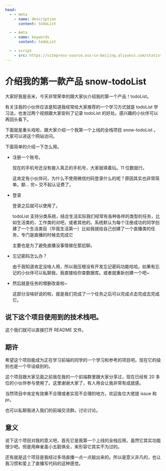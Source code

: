 ```yaml
---
head:
  - - meta
    - name: description
      content: todoList

  - - meta
    - name: keywords
      content: todoList

  - - script
    - src: https://vitepress-source.oss-cn-beijing.aliyuncs.com/statistics.js
---
```


# 介绍我的第一款产品 snow-todoList

大家好我是吉米，今天非常荣幸的跟大家伙介绍我的第一个产品！todoList。

有关注我的小伙伴应该是知道我经常给大家推荐的一个学习方式就是 todoList 学习法，也发过两个视频跟大家安利了记录 todoList 的好处。感兴趣的小伙伴可以再回头看下。

下面就是重头戏啦，跟大家介绍一个我第一个上线的全栈项目 snow-todoList 。大家可以进这个网站访问。

下面简单的介绍一下怎么用。

- 注册一个账号。

  现在的手机号还没有接入真正的手机号，大家就填着玩。11 位数就行。

  这肯定有小伙伴问，为什么不使用微信扫码登录什么的呢？原因其实也非常简单。额... 穷~ 交不起认证费了。

- 登录

  登录之后就可以使用了。

  todoList 支持分类系统，结合生活实际我们经常有各种各样的类型的任务，比如生活类的，工作类的对吧，或者其他的。系统默认为每个注册成功的同学创建了一个生活类目（毕竟生活第一）比如我就给自己创建了一个直播类的任务，专门是直播的时候去完成它

  主要也是为了避免直播没事情做在那尬聊。

- 忘记密码怎么办？

  由于我知道肯定没啥人用，所以我压根没有开发忘记密码功能哈哈。如果有忘记的小伙伴可以私聊我，我直接给你查数据库。或者就重新创建一个吧~

- 然后就是任务的增删改查啦~

  这部分没啥好说的啦，就是我们完成了一个任务之后可以完成点击完成去完成它。

## 说下这个项目使用到的技术栈吧。

这个我们就可以直接打开 README 文件。

## 期许

希望这个项目能成为正在学习前端的同学的一个学习和参考的项目吧。现在它的级别也是一个毕设级别的。

这个项目跟大家见面之前我在我的一个前端群里跟大家分享过，现在已经有 20 多位的小伙伴参与使用了。这里谢谢大家了，有人用会让我非常有成就感。

当然项目中肯定有效果不合理或者实现不合理的地方。欢迎各位大佬提 issue 和 pr。

也可以私聊我进入我们的前端交流群。讨论讨论。

## 意义

说下这个项目对我的意义吧，首先它是我第一个上线的全栈应用，虽然它其实功能很少吧。但是用麻雀虽小五脏俱全，来形容它其实不为过的。

还有就是这个项目是我经过多场直播一点一点敲出来的。所以是意义非凡的，也让我习惯和爱上了直播写代码的这种感觉。
